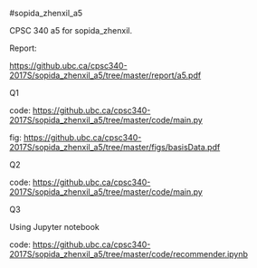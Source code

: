 #sopida_zhenxil_a5

CPSC 340 a5 for sopida_zhenxil.


Report:

https://github.ubc.ca/cpsc340-2017S/sopida_zhenxil_a5/tree/master/report/a5.pdf


Q1

code: https://github.ubc.ca/cpsc340-2017S/sopida_zhenxil_a5/tree/master/code/main.py

fig: https://github.ubc.ca/cpsc340-2017S/sopida_zhenxil_a5/tree/master/figs/basisData.pdf


Q2

code: https://github.ubc.ca/cpsc340-2017S/sopida_zhenxil_a5/tree/master/code/main.py


Q3

Using Jupyter notebook

code: https://github.ubc.ca/cpsc340-2017S/sopida_zhenxil_a5/tree/master/code/recommender.ipynb
